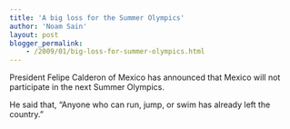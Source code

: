 ```yaml
---
title: 'A big loss for the Summer Olympics'
author: 'Noam Sain'
layout: post
blogger_permalink:
    - /2009/01/big-loss-for-summer-olympics.html
---
```


President Felipe Calderon of Mexico has announced that Mexico will not participate in the next Summer Olympics.

He said that, “Anyone who can run, jump, or swim has already left the country.”